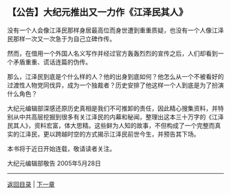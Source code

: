 ## 【公告】大纪元推出又一力作《江泽民其人》

没有一个人会像江泽民那样身居最高位而身世遭到重重质疑，也没有一个人像江泽民那样一次又一次急于为自己立碑作传。 

然而，在借用一个外国人名义写作并经过官方轰轰烈烈的宣传之后，人们却看到一个矛盾重重、谎话连篇的伪传。 

那么，江泽民到底是个什么样的人？他的出身到底如何？他怎么从一个不被看好的过渡性人物党同伐异，成为一个独裁者？历史安排了他这样一个人到底是为了扮演什么角色？ 

大纪元编辑部深感还原历史真相是我们不可推卸的责任，因此精心搜集资料，并特别从中共高层挖掘到很多有关江泽民的内幕和秘闻，整理出这本三十万字的《江泽民其人》，资料宏富，体大思精。这些鲜为人知的故事，不但构成了一个完整而真实的江泽民，更以跨越时空的方式揭示江泽民前世今生，并预告其下场。 

本书将于近日开始连载，敬请读者关注。 

大纪元编辑部敬告 
2005年5月28日

---

[返回目录](index.md) | [下一章](xu.md)